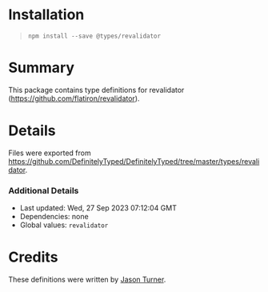 # Installation
> `npm install --save @types/revalidator`

# Summary
This package contains type definitions for revalidator (https://github.com/flatiron/revalidator).

# Details
Files were exported from https://github.com/DefinitelyTyped/DefinitelyTyped/tree/master/types/revalidator.

### Additional Details
 * Last updated: Wed, 27 Sep 2023 07:12:04 GMT
 * Dependencies: none
 * Global values: `revalidator`

# Credits
These definitions were written by [Jason Turner](https://github.com/brewsoftware).
